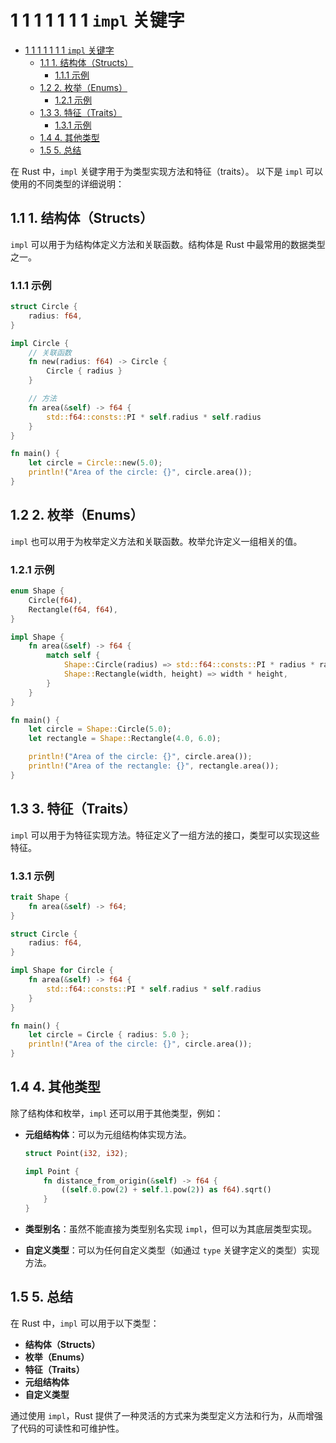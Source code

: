# 1 1 1 1 1 1 1 `impl` 关键字

<!-- TOC START -->
- [1 1 1 1 1 1 1 `impl` 关键字](#1-1-1-1-1-1-1-impl-关键字)
  - [1.1 1. 结构体（Structs）](#1-结构体（structs）)
    - [1.1.1 示例](#示例)
  - [1.2 2. 枚举（Enums）](#2-枚举（enums）)
    - [1.2.1 示例](#示例)
  - [1.3 3. 特征（Traits）](#3-特征（traits）)
    - [1.3.1 示例](#示例)
  - [1.4 4. 其他类型](#4-其他类型)
  - [1.5 5. 总结](#5-总结)
<!-- TOC END -->














在 Rust 中，`impl` 关键字用于为类型实现方法和特征（traits）。
以下是 `impl` 可以使用的不同类型的详细说明：

## 1.1 1. 结构体（Structs）

`impl` 可以用于为结构体定义方法和关联函数。结构体是 Rust 中最常用的数据类型之一。

### 1.1.1 示例

```rust
struct Circle {
    radius: f64,
}

impl Circle {
    // 关联函数
    fn new(radius: f64) -> Circle {
        Circle { radius }
    }

    // 方法
    fn area(&self) -> f64 {
        std::f64::consts::PI * self.radius * self.radius
    }
}

fn main() {
    let circle = Circle::new(5.0);
    println!("Area of the circle: {}", circle.area());
}
```

## 1.2 2. 枚举（Enums）

`impl` 也可以用于为枚举定义方法和关联函数。枚举允许定义一组相关的值。

### 1.2.1 示例

```rust
enum Shape {
    Circle(f64),
    Rectangle(f64, f64),
}

impl Shape {
    fn area(&self) -> f64 {
        match self {
            Shape::Circle(radius) => std::f64::consts::PI * radius * radius,
            Shape::Rectangle(width, height) => width * height,
        }
    }
}

fn main() {
    let circle = Shape::Circle(5.0);
    let rectangle = Shape::Rectangle(4.0, 6.0);

    println!("Area of the circle: {}", circle.area());
    println!("Area of the rectangle: {}", rectangle.area());
}
```

## 1.3 3. 特征（Traits）

`impl` 可以用于为特征实现方法。特征定义了一组方法的接口，类型可以实现这些特征。

### 1.3.1 示例

```rust
trait Shape {
    fn area(&self) -> f64;
}

struct Circle {
    radius: f64,
}

impl Shape for Circle {
    fn area(&self) -> f64 {
        std::f64::consts::PI * self.radius * self.radius
    }
}

fn main() {
    let circle = Circle { radius: 5.0 };
    println!("Area of the circle: {}", circle.area());
}
```

## 1.4 4. 其他类型

除了结构体和枚举，`impl` 还可以用于其他类型，例如：

- **元组结构体**：可以为元组结构体实现方法。
  
  ```rust
  struct Point(i32, i32);

  impl Point {
      fn distance_from_origin(&self) -> f64 {
          ((self.0.pow(2) + self.1.pow(2)) as f64).sqrt()
      }
  }
  ```

- **类型别名**：虽然不能直接为类型别名实现 `impl`，但可以为其底层类型实现。

- **自定义类型**：可以为任何自定义类型（如通过 `type` 关键字定义的类型）实现方法。

## 1.5 5. 总结

在 Rust 中，`impl` 可以用于以下类型：

- **结构体（Structs）**
- **枚举（Enums）**
- **特征（Traits）**
- **元组结构体**
- **自定义类型**

通过使用 `impl`，Rust 提供了一种灵活的方式来为类型定义方法和行为，从而增强了代码的可读性和可维护性。
